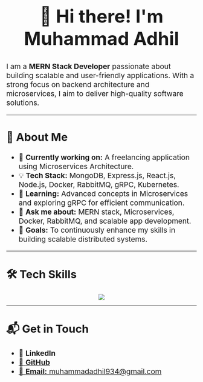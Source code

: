 <div align="center">
  <h1 style="font-size: 3rem;">👋 Hi there! I'm Muhammad Adhil</h1>
</div>

<p style="font-size: 1.2rem;">
  I am a <b>MERN Stack Developer</b> passionate about building scalable and user-friendly applications. With a strong focus on backend architecture and microservices, I aim to deliver high-quality software solutions.
</p>

---

<h2 style="font-size: 1.8rem;">🚀 About Me</h2>
<ul style="font-size: 1.2rem;">
  <li>🔭 <b>Currently working on:</b> A freelancing application using Microservices Architecture.</li>
  <li>💡 <b>Tech Stack:</b> MongoDB, Express.js, React.js, Node.js, Docker, RabbitMQ, gRPC, Kubernetes.</li>
  <li>🌱 <b>Learning:</b> Advanced concepts in Microservices and exploring gRPC for efficient communication.</li>
  <li>💬 <b>Ask me about:</b> MERN stack, Microservices, Docker, RabbitMQ, and scalable app development.</li>
  <li>🎯 <b>Goals:</b> To continuously enhance my skills in building scalable distributed systems.</li>
</ul>

---

<h2 style="font-size: 1.8rem;">🛠️ Tech Skills</h2>
<p align="center">
  <img src="https://skillicons.dev/icons?i=html,css,js,ts,react,nodejs,express,mongodb,tailwind,git,github,docker,kubernetes" />
</p>


---

<h2 style="font-size: 1.8rem;">📬 Get in Touch</h2>
<ul style="font-size: 1.2rem;">
  <li>💼 <b>LinkedIn</b> <a href='https://www.linkedin.com/in/muhammadadhil/'></li>
  <li>🐙 <b>GitHub</b></li>
  <li>📧 <b>Email:</b> muhammadadhil934@gmail.com</li>
</ul>

